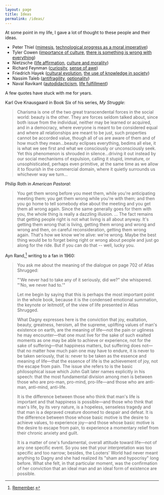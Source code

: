 ```yaml
---
layout: page
title: Ideas
permalink: /ideas/
---
```

At some point in my life, I gave a lot of thought to these people and their ideas.

* Peter Thiel ([mimesis](https://iep.utm.edu/girard/#H2), [technological progress as a moral imperative](https://youtu.be/F3EBfS9IcB4?t=3868))
* Tyler Cowen ([importance of culture](https://marginalrevolution.com/marginalrevolution/2018/12/deconstructing-cultural-codes.html), [there is something is wrong with everything](https://marginalrevolution.com/marginalrevolution/2015/04/tyler-cowens-three-laws.html))
* Nietzsche ([life affirmation](https://en.wikipedia.org/wiki/Nietzschean_affirmation), [culture and morality](https://en.wikipedia.org/wiki/Master%E2%80%93slave_morality))
* Richard Feynman ([curiosity](https://www.youtube.com/watch?v=lmTmGLzPVyM), [sense of awe](https://www.youtube.com/watch?v=36GT2zI8lVA))
* Friedrich Hayek ([cultural evolution](https://www.docdroid.net/n8mk5H9/the-three-sources-of-human-values-pdf), [the use of knowledge in society](http://www.econlib.org/library/Essays/hykKnw1.html))
* Nassim Taleb ([antifragility](https://en.wikipedia.org/wiki/Antifragility), [optionality](https://25iq.com/2013/10/13/a-dozen-things-ive-learned-from-nassim-taleb-about-optionalityinvesting/))
* Naval Ravikant ([autodidacticism](https://www.youtube.com/watch?v=dmBoU93TRlo), [life fulfillment](https://youtu.be/X7tnoR6a-8A))

<!--
* Leo Strauss ([Esotericism](https://plato.stanford.edu/entries/strauss-leo/#Esot); [liberalism and nihilism](https://en.wikipedia.org/wiki/Leo_Strauss#Liberalism_and_nihilism))
* Agnes Callard ([Proleptic reasons](https://humanities-web.s3.us-east-2.amazonaws.com/philosophy/prod/2019-06/Callard%20Proleptic%20Reasons%20Final%20Published%20Version%20OSME.pdf); [aspiration](https://humanities-web.s3.us-east-2.amazonaws.com/philosophy/prod/2018-09/Aspiration%20final%20ms.%20UV.pdf))
-->


A few quotes have stuck with me for years.

Karl Ove Knausgaard in Book Six of his series, _My Struggle_:
> Charisma is one of the two great transcendental forces in the social world: beauty is the other.  They are forces seldom talked about, since both issue from the individual, neither may be learned or acquired, and in a democracy, where everyone is meant to be considered equal and where all relationships are meant to be just, such properties cannot be accorded value, though all of us are aware of them and of how much they mean…beauty eclipses everything, bedims all else, it is what we see first and what we consciously or unconsciously seek.  Yet this phenomenon is shrouded in silence…driving it out instead by our social mechanisms of expulsion, calling it stupid, immature, or unsophisticated, perhaps even primitive, at the same time as we allow it to flourish in the commercial domain, where it quietly surrounds us whichever way we turn…

Philip Roth in _American Pastoral_:
> You get them wrong before you meet them, while you're anticipating meeting them; you get them wrong while you're with them; and then you go home to tell somebody else about the meeting and you get them all wrong again. Since the same generally goes for them with you, the whole thing is really a dazzling illusion. ... The fact remains that getting people right is not what living is all about anyway. It's getting them wrong that is living, getting them wrong and wrong and wrong and then, on careful reconsideration, getting them wrong again. That's how we know we're alive: we're wrong. Maybe the best thing would be to forget being right or wrong about people and just go along for the ride. But if you can do that -- well, lucky you.

Ayn Rand,[^1] writing to a fan in 1960:
> You ask me about the meaning of the dialogue on page 702 of Atlas Shrugged:  
> 
> "'We never had to take any of it seriously, did we?" she whispered. "'No, we never had to.'"  
> 
> Let me begin by saying that this is perhaps the most important point in the whole book, because it is the condensed emotional summation, the keynote or leitmotif, of the view of life presented in Atlas Shrugged.  
> 
> What Dagny expresses here is the conviction that joy, exaltation, beauty, greatness, heroism, all the supreme, uplifting values of man's existence on earth, are the meaning of life—not the pain or ugliness he may encounter—that one must live for the sake of such exalted moments as one may be able to achieve or experience, not for the sake of suffering—that happiness matters, but suffering does not—that no matter how much pain one may have to endure, it is never to be taken seriously, that is: never to be taken as the essence and meaning of life—that the essence of life is the achievement of joy, not the escape from pain. The issue she refers to is the basic philosophical issue which John Galt later names explicitly in his speech: that the most fundamental division among men is between those who are pro-man, pro-mind, pro-life—and those who are anti-man, anti-mind, anti-life.  
> 
> It is the difference between those who think that man's life is important and that happiness is possible—and those who think that man's life, by its very nature, is a hopeless, senseless tragedy and that man is a depraved creature doomed to despair and defeat. It is the difference between those whose basic motive is the desire to achieve values, to experience joy—and those whose basic motive is the desire to escape from pain, to experience a momentary relief from their chronic anxiety and guilt.  
> 
> It is a matter of one's fundamental, overall attitude toward life—not of any one specific event. So you see that your interpretation was too specific and too narrow; besides, the Looters' World had never meant anything to Dagny and she had realized its "sham and hypocrisy" long before. What she felt, in that particular moment, was the confirmation of her conviction that an ideal man and an ideal form of existence are possible.


[^1]: [Remember](https://www.lesswrong.com/posts/9weLK2AJ9JEt2Tt8f/politics-is-the-mind-killer).
